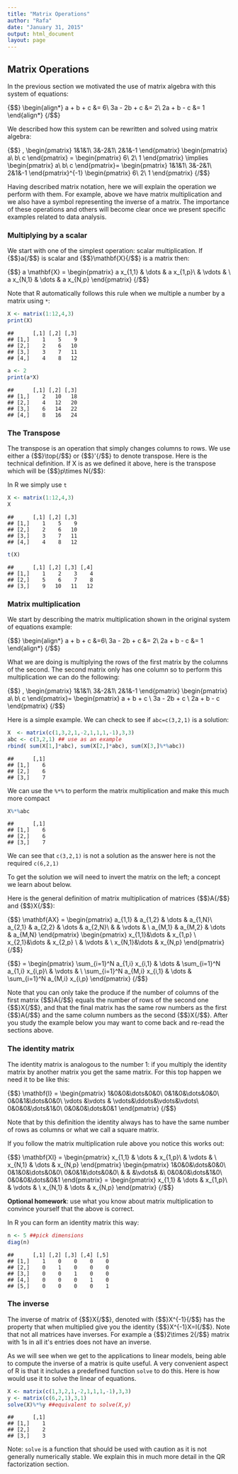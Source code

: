```yaml
---
title: "Matrix Operations"
author: "Rafa"
date: "January 31, 2015"
output: html_document
layout: page
---
```




## Matrix Operations

In the previous section we motivated the use of matrix algebra with this system of equations:


{$$}
\begin{align*}
a + b + c &= 6\\
3a - 2b + c &= 2\\
2a + b  - c &= 1
\end{align*}
{/$$}

We described how this system can be rewritten and solved using matrix algebra:

{$$}
\,
\begin{pmatrix}
1&1&1\\
3&-2&1\\
2&1&-1
\end{pmatrix}
\begin{pmatrix}
a\\
b\\
c
\end{pmatrix} =
\begin{pmatrix}
6\\
2\\
1
\end{pmatrix}
\implies
\begin{pmatrix}
a\\
b\\
c
\end{pmatrix}=
\begin{pmatrix}
1&1&1\\
3&-2&1\\
2&1&-1
\end{pmatrix}^{-1}
\begin{pmatrix}
6\\
2\\
1
\end{pmatrix}
{/$$}

Having described matrix notation, here we will explain the operation we perform with them. For example, above we have matrix multiplication and we also have a symbol representing the inverse of a matrix. The importance of these operations and others will become clear once we present specific examples related to data analysis.
 

### Multiplying by a scalar

We start with one of the simplest operation: scalar multiplication. If {$$}a{/$$} is scalar and {$$}\mathbf{X}{/$$} is a matrix then:

{$$}
a \mathbf{X} = 
\begin{pmatrix}
  a x_{1,1} & \dots & a x_{1,p}\\
  & \vdots & \\
  a x_{N,1} & \dots & a  x_{N,p}
\end{pmatrix}
{/$$}

Note that R automatically follows this rule when we multiple a number by a matrix using `*`:


```r
X <- matrix(1:12,4,3)
print(X)
```

```
##      [,1] [,2] [,3]
## [1,]    1    5    9
## [2,]    2    6   10
## [3,]    3    7   11
## [4,]    4    8   12
```

```r
a <- 2
print(a*X)
```

```
##      [,1] [,2] [,3]
## [1,]    2   10   18
## [2,]    4   12   20
## [3,]    6   14   22
## [4,]    8   16   24
```


### The Transpose

The transpose is an operation that simply changes columns to rows. We use either a {$$}\top{/$$} or {$$}'{/$$} to denote transpose.  Here is the technical definition. If X is as we defined it above, here is the transpose which will be {$$}p\times N{/$$}:


In R we simply use `t`


```r
X <- matrix(1:12,4,3)
X
```

```
##      [,1] [,2] [,3]
## [1,]    1    5    9
## [2,]    2    6   10
## [3,]    3    7   11
## [4,]    4    8   12
```

```r
t(X)
```

```
##      [,1] [,2] [,3] [,4]
## [1,]    1    2    3    4
## [2,]    5    6    7    8
## [3,]    9   10   11   12
```

### Matrix multiplication

We start by describing the matrix multiplication shown in the original system of equations example:

{$$}
\begin{align*}
a + b + c &=6\\
3a - 2b + c &= 2\\
2a + b  - c &= 1
\end{align*}
{/$$}

What we are doing is multiplying the rows of the first matrix by the columns of the second. The second matrix only has one column so to perform this multiplication we can do the following:

{$$}
\,
\begin{pmatrix}
1&1&1\\
3&-2&1\\
2&1&-1
\end{pmatrix}
\begin{pmatrix}
a\\
b\\
c
\end{pmatrix}=
\begin{pmatrix}
a + b + c \\
3a - 2b + c \\
2a + b  - c 
\end{pmatrix}
{/$$}

Here is a simple example. We can check to see if `abc=c(3,2,1)` is a solution:


```r
X  <- matrix(c(1,3,2,1,-2,1,1,1,-1),3,3)
abc <- c(3,2,1) ## use as an example
rbind( sum(X[1,]*abc), sum(X[2,]*abc), sum(X[3,]%*%abc))
```

```
##      [,1]
## [1,]    6
## [2,]    6
## [3,]    7
```

We can use the `%*%` to perform the matrix multiplication and make this much more compact


```r
X%*%abc
```

```
##      [,1]
## [1,]    6
## [2,]    6
## [3,]    7
```


We can see that `c(3,2,1)` is not a solution as the answer here is not the required `c(6,2,1)`

To get the solution we will need to invert the matrix on the left; a concept we learn about below.

Here is the general definition of matrix multiplication of matrices {$$}A{/$$} and {$$}X{/$$}:

{$$}
\mathbf{AX} = \begin{pmatrix}
  a_{1,1} & a_{1,2} & \dots & a_{1,N}\\
  a_{2,1} & a_{2,2} & \dots & a_{2,N}\\
  & & \vdots & \\
  a_{M,1} & a_{M,2} & \dots & a_{M,N}
\end{pmatrix}
\begin{pmatrix}
  x_{1,1}&\dots & x_{1,p} \\
  x_{2,1}&\dots & x_{2,p} \\
   & \vdots & \\
  x_{N,1}&\dots & x_{N,p} 
  \end{pmatrix}
{/$$}
  
{$$}  = \begin{pmatrix}
  \sum_{i=1}^N a_{1,i} x_{i,1} & \dots & \sum_{i=1}^N a_{1,i} x_{i,p}\\
  & \vdots & \\
  \sum_{i=1}^N a_{M,i} x_{i,1} & \dots & \sum_{i=1}^N a_{M,i} x_{i,p}
\end{pmatrix}
{/$$}

Note that you can only take the produce if the number of columns of the first matrix {$$}A{/$$} equals the number of rows of the second one {$$}X{/$$}, and that the final matrix has the same row numbers as the first {$$}A{/$$} and the same column numbers as the second {$$}X{/$$}. 
After you study the example below you may want to come back and re-read the sections above.

### The identity matrix

The identity matrix is analogous to the number 1: if you multiply the identity matrix by another matrix you get the same matrix. For this top happen we need it to be like this:

{$$}
\mathbf{I} = \begin{pmatrix}
1&0&0&\dots&0&0\\
0&1&0&\dots&0&0\\
0&0&1&\dots&0&0\\
\vdots &\vdots & \vdots&\ddots&\vdots&\vdots\\
0&0&0&\dots&1&0\\
0&0&0&\dots&0&1
\end{pmatrix}
{/$$}

Note that by this definition the identity always has to have the same number of rows as columns or what we call a square matrix.

If you follow the matrix multiplication rule above you notice this works out:

{$$}
\mathbf{XI} = 
\begin{pmatrix}
   x_{1,1} & \dots &  x_{1,p}\\
  & \vdots & \\
   x_{N,1} & \dots &   x_{N,p}
\end{pmatrix}
\begin{pmatrix}
1&0&0&\dots&0&0\\
0&1&0&\dots&0&0\\
0&0&1&\dots&0&0\\
 & & &\vdots& &\\
0&0&0&\dots&1&0\\
0&0&0&\dots&0&1
\end{pmatrix} = 
\begin{pmatrix}
   x_{1,1} & \dots &  x_{1,p}\\
  & \vdots & \\
   x_{N,1} & \dots & x_{N,p}
\end{pmatrix}
{/$$}


**Optional homework**: use what you know about matrix multiplication to convince yourself that the above is correct.

In R you can form an identity matrix this way:

```r
n <- 5 ##pick dimensions
diag(n)
```

```
##      [,1] [,2] [,3] [,4] [,5]
## [1,]    1    0    0    0    0
## [2,]    0    1    0    0    0
## [3,]    0    0    1    0    0
## [4,]    0    0    0    1    0
## [5,]    0    0    0    0    1
```

### The inverse

The inverse of matrix of {$$}X{/$$}, denoted with {$$}X^{-1}{/$$} has the property that when multiplied give you the identity {$$}X^{-1}X=I{/$$}. Note that not all matrices have inverses. For example a {$$}2\times 2{/$$} matrix with 1s in all it's entries does not have an inverse. 

As we will see when we get to the applications to linear models, being able to compute the inverse of a matrix is quite useful. A very convenient aspect of R is that it includes a predefined function `solve` to do this. Here is how would use it to solve the linear of equations.


```r
X <- matrix(c(1,3,2,1,-2,1,1,1,-1),3,3)
y <- matrix(c(6,2,1),3,1)
solve(X)%*%y ##equivalent to solve(X,y)
```

```
##      [,1]
## [1,]    1
## [2,]    2
## [3,]    3
```

Note: `solve` is a function that should be used with caution as it is not generally numerically stable. We explain this in much more detail in the QR factorization section. 
